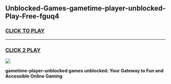 
## Unblocked-Games-gametime-player-unblocked-Play-Free-fguq4
<h3>
<a href="https://premium76.site?title=gametime-player-unblocked&ref=18A1">CLICK TO PLAY</a></h3>
<hr>

<h3>
<a href="https://premium76.site?title=gametime-player-unblocked&ref=18A1">CLICK 2 PLAY</a>
  
</h3>

<a href="https://premium76.site?title=gametime-player-unblocked&ref=18A1"><img src="https://clearcache.store/games.png"></a>


**gametime-player-unblocked games unblocked: Your Gateway to Fun and Accessible Online Gaming**

